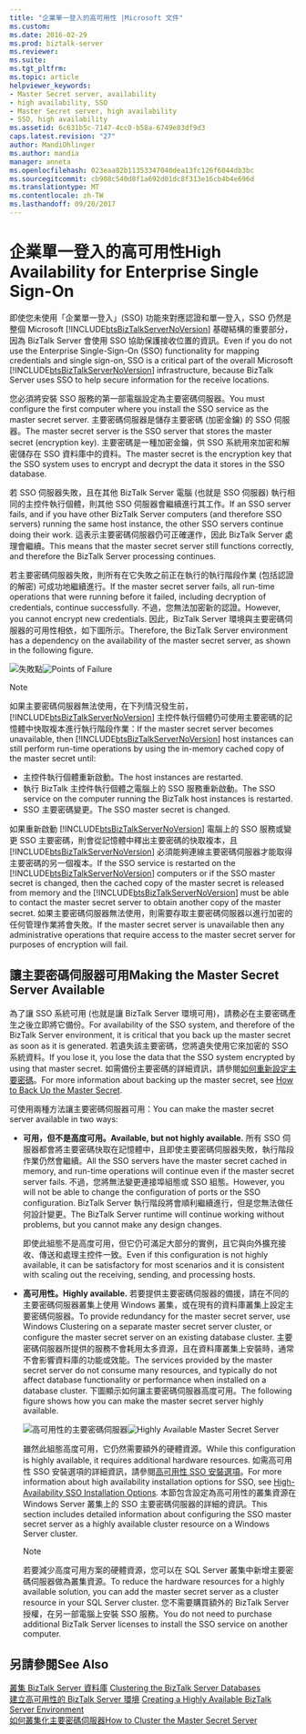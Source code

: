 ```yaml
---
title: "企業單一登入的高可用性 |Microsoft 文件"
ms.custom: 
ms.date: 2016-02-29
ms.prod: biztalk-server
ms.reviewer: 
ms.suite: 
ms.tgt_pltfrm: 
ms.topic: article
helpviewer_keywords:
- Master Secret server, availability
- high availability, SSO
- Master Secret server, high availability
- SSO, high availability
ms.assetid: 6c631b5c-7147-4cc0-b58a-6749e83df9d3
caps.latest.revision: "27"
author: MandiOhlinger
ms.author: mandia
manager: anneta
ms.openlocfilehash: 023eaa82b11353347040dea13fc126f6044db3bc
ms.sourcegitcommit: cb908c540d8f1a692d01dc8f313e16cb4b4e696d
ms.translationtype: MT
ms.contentlocale: zh-TW
ms.lasthandoff: 09/20/2017
---
```

# <a name="high-availability-for-enterprise-single-sign-on"></a><span data-ttu-id="ecc5d-102">企業單一登入的高可用性</span><span class="sxs-lookup"><span data-stu-id="ecc5d-102">High Availability for Enterprise Single Sign-On</span></span>
<span data-ttu-id="ecc5d-103">即使您未使用「企業單一登入」(SSO) 功能來對應認證和單一登入，SSO 仍然是整個 Microsoft [!INCLUDE[btsBizTalkServerNoVersion](../includes/btsbiztalkservernoversion-md.md)] 基礎結構的重要部分，因為 BizTalk Server 會使用 SSO 協助保護接收位置的資訊。</span><span class="sxs-lookup"><span data-stu-id="ecc5d-103">Even if you do not use the Enterprise Single-Sign-On (SSO) functionality for mapping credentials and single sign-on, SSO is a critical part of the overall Microsoft [!INCLUDE[btsBizTalkServerNoVersion](../includes/btsbiztalkservernoversion-md.md)] infrastructure, because BizTalk Server uses SSO to help secure information for the receive locations.</span></span>  
  
 <span data-ttu-id="ecc5d-104">您必須將安裝 SSO 服務的第一部電腦設定為主要密碼伺服器。</span><span class="sxs-lookup"><span data-stu-id="ecc5d-104">You must configure the first computer where you install the SSO service as the master secret server.</span></span> <span data-ttu-id="ecc5d-105">主要密碼伺服器是儲存主要密碼 (加密金鑰) 的 SSO 伺服器。</span><span class="sxs-lookup"><span data-stu-id="ecc5d-105">The master secret server is the SSO server that stores the master secret (encryption key).</span></span> <span data-ttu-id="ecc5d-106">主要密碼是一種加密金鑰，供 SSO 系統用來加密和解密儲存在 SSO 資料庫中的資料。</span><span class="sxs-lookup"><span data-stu-id="ecc5d-106">The master secret is the encryption key that the SSO system uses to encrypt and decrypt the data it stores in the SSO database.</span></span>  
  
 <span data-ttu-id="ecc5d-107">若 SSO 伺服器失敗，且在其他 BizTalk Server 電腦 (也就是 SSO 伺服器) 執行相同的主控件執行個體，則其他 SSO 伺服器會繼續進行其工作。</span><span class="sxs-lookup"><span data-stu-id="ecc5d-107">If an SSO server fails, and if you have other BizTalk Server computers (and therefore SSO servers) running the same host instance, the other SSO servers continue doing their work.</span></span> <span data-ttu-id="ecc5d-108">這表示主要密碼伺服器仍可正確運作，因此 BizTalk Server 處理會繼續。</span><span class="sxs-lookup"><span data-stu-id="ecc5d-108">This means that the master secret server still functions correctly, and therefore the BizTalk Server processing continues.</span></span>  
  
 <span data-ttu-id="ecc5d-109">若主要密碼伺服器失敗，則所有在它失敗之前正在執行的執行階段作業 (包括認證的解密) 可成功地繼續進行。</span><span class="sxs-lookup"><span data-stu-id="ecc5d-109">If the master secret server fails, all run-time operations that were running before it failed, including decryption of credentials, continue successfully.</span></span> <span data-ttu-id="ecc5d-110">不過，您無法加密新的認證。</span><span class="sxs-lookup"><span data-stu-id="ecc5d-110">However, you cannot encrypt new credentials.</span></span> <span data-ttu-id="ecc5d-111">因此，BizTalk Server 環境與主要密碼伺服器的可用性相依，如下圖所示。</span><span class="sxs-lookup"><span data-stu-id="ecc5d-111">Therefore, the BizTalk Server environment has a dependency on the availability of the master secret server, as shown in the following figure.</span></span>  
  
 <span data-ttu-id="ecc5d-112">![失敗點](../core/media/tdi-highava-pointsfailure-mss.gif "TDI_HighAva_PointsFailure_MSS")</span><span class="sxs-lookup"><span data-stu-id="ecc5d-112">![Points of Failure](../core/media/tdi-highava-pointsfailure-mss.gif "TDI_HighAva_PointsFailure_MSS")</span></span>  
  
> [!NOTE]
>  <span data-ttu-id="ecc5d-113">如果主要密碼伺服器無法使用，在下列情況發生前，[!INCLUDE[btsBizTalkServerNoVersion](../includes/btsbiztalkservernoversion-md.md)] 主控件執行個體仍可使用主要密碼的記憶體中快取複本進行執行階段作業：</span><span class="sxs-lookup"><span data-stu-id="ecc5d-113">If the master secret server becomes unavailable, then [!INCLUDE[btsBizTalkServerNoVersion](../includes/btsbiztalkservernoversion-md.md)] host instances can still perform run-time operations by using the in-memory cached copy of the master secret until:</span></span>  
>   
>  -   <span data-ttu-id="ecc5d-114">主控件執行個體重新啟動。</span><span class="sxs-lookup"><span data-stu-id="ecc5d-114">The host instances are restarted.</span></span>  
> -   <span data-ttu-id="ecc5d-115">執行 BizTalk 主控件執行個體之電腦上的 SSO 服務重新啟動。</span><span class="sxs-lookup"><span data-stu-id="ecc5d-115">The SSO service on the computer running the BizTalk host instances is restarted.</span></span>  
> -   <span data-ttu-id="ecc5d-116">SSO 主要密碼變更。</span><span class="sxs-lookup"><span data-stu-id="ecc5d-116">The SSO master secret is changed.</span></span>  
>   
>  <span data-ttu-id="ecc5d-117">如果重新啟動 [!INCLUDE[btsBizTalkServerNoVersion](../includes/btsbiztalkservernoversion-md.md)] 電腦上的 SSO 服務或變更 SSO 主要密碼，則會從記憶體中釋出主要密碼的快取複本，且 [!INCLUDE[btsBizTalkServerNoVersion](../includes/btsbiztalkservernoversion-md.md)] 必須能夠連線主要密碼伺服器才能取得主要密碼的另一個複本。</span><span class="sxs-lookup"><span data-stu-id="ecc5d-117">If the SSO service is restarted on the [!INCLUDE[btsBizTalkServerNoVersion](../includes/btsbiztalkservernoversion-md.md)] computers or if the SSO master secret is changed, then the cached copy of the master secret is released from memory and the [!INCLUDE[btsBizTalkServerNoVersion](../includes/btsbiztalkservernoversion-md.md)] must be able to contact the master secret server to obtain another copy of the master secret.</span></span> <span data-ttu-id="ecc5d-118">如果主要密碼伺服器無法使用，則需要存取主要密碼伺服器以進行加密的任何管理作業將會失敗。</span><span class="sxs-lookup"><span data-stu-id="ecc5d-118">If the master secret server is unavailable then any administrative operations that require access to the master secret server for purposes of encryption will fail.</span></span>  
  
## <a name="making-the-master-secret-server-available"></a><span data-ttu-id="ecc5d-119">讓主要密碼伺服器可用</span><span class="sxs-lookup"><span data-stu-id="ecc5d-119">Making the Master Secret Server Available</span></span>  
 <span data-ttu-id="ecc5d-120">為了讓 SSO 系統可用 (也就是讓 BizTalk Server 環境可用)，請務必在主要密碼產生之後立即將它備份。</span><span class="sxs-lookup"><span data-stu-id="ecc5d-120">For availability of the SSO system, and therefore of the BizTalk Server environment, it is critical that you back up the master secret as soon as it is generated.</span></span> <span data-ttu-id="ecc5d-121">若遺失該主要密碼，您將遺失使用它來加密的 SSO 系統資料。</span><span class="sxs-lookup"><span data-stu-id="ecc5d-121">If you lose it, you lose the data that the SSO system encrypted by using that master secret.</span></span> <span data-ttu-id="ecc5d-122">如需備份主要密碼的詳細資訊，請參閱[如何重新設定主要密碼](../core/how-to-back-up-the-master-secret.md)。</span><span class="sxs-lookup"><span data-stu-id="ecc5d-122">For more information about backing up the master secret, see [How to Back Up the Master Secret](../core/how-to-back-up-the-master-secret.md).</span></span>  
  
 <span data-ttu-id="ecc5d-123">可使用兩種方法讓主要密碼伺服器可用：</span><span class="sxs-lookup"><span data-stu-id="ecc5d-123">You can make the master secret server available in two ways:</span></span>  
  
-   <span data-ttu-id="ecc5d-124">**可用，但不是高度可用。**</span><span class="sxs-lookup"><span data-stu-id="ecc5d-124">**Available, but not highly available.**</span></span> <span data-ttu-id="ecc5d-125">所有 SSO 伺服器都會將主要密碼快取在記憶體中，且即使主要密碼伺服器失敗，執行階段作業仍然會繼續。</span><span class="sxs-lookup"><span data-stu-id="ecc5d-125">All the SSO servers have the master secret cached in memory, and run-time operations will continue even if the master secret server fails.</span></span> <span data-ttu-id="ecc5d-126">不過，您將無法變更連接埠組態或 SSO 組態。</span><span class="sxs-lookup"><span data-stu-id="ecc5d-126">However, you will not be able to change the configuration of ports or the SSO configuration.</span></span> <span data-ttu-id="ecc5d-127">BizTalk Server 執行階段將會順利繼續進行，但是您無法做任何設計變更。</span><span class="sxs-lookup"><span data-stu-id="ecc5d-127">The BizTalk Server runtime will continue working without problems, but you cannot make any design changes.</span></span>  
  
     <span data-ttu-id="ecc5d-128">即使此組態不是高度可用，但它仍可滿足大部分的實例，且它與向外擴充接收、傳送和處理主控件一致。</span><span class="sxs-lookup"><span data-stu-id="ecc5d-128">Even if this configuration is not highly available, it can be satisfactory for most scenarios and it is consistent with scaling out the receiving, sending, and processing hosts.</span></span>  
  
-   <span data-ttu-id="ecc5d-129">**高可用性。**</span><span class="sxs-lookup"><span data-stu-id="ecc5d-129">**Highly available.**</span></span> <span data-ttu-id="ecc5d-130">若要提供主要密碼伺服器的備援，請在不同的主要密碼伺服器叢集上使用 Windows 叢集，或在現有的資料庫叢集上設定主要密碼伺服器。</span><span class="sxs-lookup"><span data-stu-id="ecc5d-130">To provide redundancy for the master secret server, use Windows Clustering on a separate master secret server cluster, or configure the master secret server on an existing database cluster.</span></span> <span data-ttu-id="ecc5d-131">主要密碼伺服器所提供的服務不會耗用太多資源，且在資料庫叢集上安裝時，通常不會影響資料庫的功能或效能。</span><span class="sxs-lookup"><span data-stu-id="ecc5d-131">The services provided by the master secret server do not consume many resources, and typically do not affect database functionality or performance when installed on a database cluster.</span></span> <span data-ttu-id="ecc5d-132">下圖顯示如何讓主要密碼伺服器高度可用。</span><span class="sxs-lookup"><span data-stu-id="ecc5d-132">The following figure shows how you can make the master secret server highly available.</span></span>  
  
     <span data-ttu-id="ecc5d-133">![高可用性的主要密碼伺服器](../core/media/tdi-highava-msscluster.gif "TDI_HighAva_MSSCluster")</span><span class="sxs-lookup"><span data-stu-id="ecc5d-133">![Highly Available Master Secret Server](../core/media/tdi-highava-msscluster.gif "TDI_HighAva_MSSCluster")</span></span>  
  
     <span data-ttu-id="ecc5d-134">雖然此組態高度可用，它仍然需要額外的硬體資源。</span><span class="sxs-lookup"><span data-stu-id="ecc5d-134">While this configuration is highly available, it requires additional hardware resources.</span></span> <span data-ttu-id="ecc5d-135">如需高可用性 SSO 安裝選項的詳細資訊，請參閱[高可用性 SSO 安裝選項](../core/high-availability-sso-installation-options.md)。</span><span class="sxs-lookup"><span data-stu-id="ecc5d-135">For more information about high availability installation options for SSO, see [High-Availability SSO Installation Options](../core/high-availability-sso-installation-options.md).</span></span> <span data-ttu-id="ecc5d-136">本節包含設定為高可用性的叢集資源在 Windows Server 叢集上的 SSO 主要密碼伺服器的詳細的資訊。</span><span class="sxs-lookup"><span data-stu-id="ecc5d-136">This section includes detailed information about configuring the SSO master secret server as a highly available cluster resource on a Windows Server cluster.</span></span>  
  
    > [!NOTE]
    >  <span data-ttu-id="ecc5d-137">若要減少高度可用方案的硬體資源，您可以在 SQL Server 叢集中新增主要密碼伺服器做為叢集資源。</span><span class="sxs-lookup"><span data-stu-id="ecc5d-137">To reduce the hardware resources for a highly available solution, you can add the master secret server as a cluster resource in your SQL Server cluster.</span></span> <span data-ttu-id="ecc5d-138">您不需要購買額外的 BizTalk Server 授權，在另一部電腦上安裝 SSO 服務。</span><span class="sxs-lookup"><span data-stu-id="ecc5d-138">You do not need to purchase additional BizTalk Server licenses to install the SSO service on another computer.</span></span>  
  
## <a name="see-also"></a><span data-ttu-id="ecc5d-139">另請參閱</span><span class="sxs-lookup"><span data-stu-id="ecc5d-139">See Also</span></span>  
 <span data-ttu-id="ecc5d-140">[叢集 BizTalk Server 資料庫](../core/clustering-the-biztalk-server-databases1.md) </span><span class="sxs-lookup"><span data-stu-id="ecc5d-140">[Clustering the BizTalk Server Databases](../core/clustering-the-biztalk-server-databases1.md) </span></span>  
 <span data-ttu-id="ecc5d-141">[建立高可用性的 BizTalk Server 環境](../core/creating-a-highly-available-biztalk-server-environment.md) </span><span class="sxs-lookup"><span data-stu-id="ecc5d-141">[Creating a Highly Available BizTalk Server Environment](../core/creating-a-highly-available-biztalk-server-environment.md) </span></span>  
 [<span data-ttu-id="ecc5d-142">如何叢集化主要密碼伺服器</span><span class="sxs-lookup"><span data-stu-id="ecc5d-142">How to Cluster the Master Secret Server</span></span>](../core/how-to-cluster-the-master-secret-server1.md)